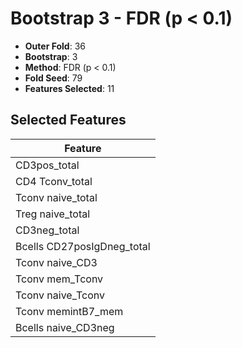 # Bootstrap 3 - FDR (p < 0.1)

- **Outer Fold**: 36
- **Bootstrap**: 3
- **Method**: FDR (p < 0.1)
- **Fold Seed**: 79
- **Features Selected**: 11

## Selected Features

| Feature |
|---------|
| CD3pos_total |
| CD4 Tconv_total |
| Tconv naive_total |
| Treg naive_total |
| CD3neg_total |
| Bcells CD27posIgDneg_total |
| Tconv naive_CD3 |
| Tconv mem_Tconv |
| Tconv naive_Tconv |
| Tconv memintB7_mem |
| Bcells naive_CD3neg |
